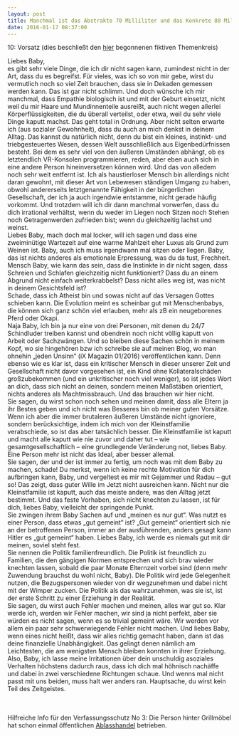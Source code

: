 ```yaml
---
layout: post
title: Manchmal ist das Abstrakte 70 Milliliter und das Konkrete 80 Milliliter
date: 2016-01-17 08:37:00
---
```


10: Vorsatz (dies beschließt den [hier](http://grillmoebel.github.io/2015/09/03/sixtyfifth-post/) begonnenen fiktiven Themenkreis)

Liebes Baby,<br>
es gibt sehr viele Dinge, die ich dir nicht sagen kann, zumindest nicht in der Art, dass du es begreifst. Für vieles, was ich so von mir gebe, wirst du vermutlich noch so viel Zeit brauchen, dass sie in Dekaden gemessen werden kann. Das ist gar nicht schlimm. Und doch wünsche ich mir manchmal, dass Empathie biologisch ist und mit der Geburt einsetzt, nicht weil du mir Haare und Mundinnenteile ausreißt, auch nicht wegen allerlei Körperflüssigkeiten, die du überall verteilst, oder etwa, weil du sehr viele Dinge kaputt machst. Das geht total in Ordnung. Aber nicht selten erwarte ich (aus sozialer Gewohnheit), dass du auch an mich denkst in deinem Alltag. Das kannst du natürlich nicht, denn du bist ein kleines, instinkt- und triebgesteuertes Wesen, dessen Welt ausschließlich aus Eigenbedürfnissen besteht. Bei dem es sehr viel von den äußeren Umständen abhängt, ob es letztendlich VR-Konsolen programmieren, reden, aber eben auch sich in eine andere Person hineinversetzen können wird. Und das von alledem noch sehr weit entfernt ist. Ich als haustierloser Mensch bin allerdings nicht daran gewohnt, mit dieser Art von Lebewesen ständigen Umgang zu haben, obwohl andererseits letztgenannte Fähigkeit in der bürgerlichen Gesellschaft, der ich ja auch irgendwie entstamme, nicht gerade häufig vorkommt. Und trotzdem will ich dir dann manchmal vorwerfen, dass du dich irrational verhältst, wenn du weder im Liegen noch Sitzen noch Stehen noch Getragenwerden zufrieden bist; wenn du gleichzeitig lachst und weinst. <br>
Liebes Baby, mach doch mal locker, will ich sagen und dass eine zweiminütige Wartezeit auf eine warme Mahlzeit eher Luxus als Grund zum Weinen ist. Baby, auch ich muss irgendwann mal sitzen oder liegen. Baby, das ist nichts anderes als emotionale Erpressung, was du da tust, Frechheit. <br>
Mensch Baby, wie kann das sein, dass die Instinkte in dir nicht sagen, dass Schreien und Schlafen gleichzeitig nicht funktioniert? Dass du an einem Abgrund nicht einfach weiterkrabbelst? Dass nicht alles weg ist, was nicht in deinem Gesichtsfeld ist?<br>
Schade, dass ich Atheist bin und sowas nicht auf das Versagen Gottes schieben kann. Die Evolution meint es scheinbar gut mit Menschenbabys, die können sich ganz schön viel erlauben, mehr als zB ein neugeborenes Pferd oder Okapi.<br>
Naja Baby, ich bin ja nur eine von drei Personen, mit denen du 24/7 Schindluder treiben kannst und obendrein noch nicht völlig kaputt von Arbeit oder Sachzwängen. Und so bleiben diese Sachen schön in meinem Kopf, wo sie hingehören bzw ich schreibe sie auf meinen Blog, wo man ohnehin „jeden  Unsinn“ (iX Magazin 01/2016) veröffentlichen kann. Denn ebenso wie es klar ist, dass ein kritischer Mensch in dieser unserer Zeit und Gesellschaft nicht davor vorgesehen ist, ein Kind ohne Kollateralschäden großzubekommen (und ein unkritischer noch viel weniger), so ist jedes Wort an dich, dass sich nicht an deinen, sondern meinen Maßstäben orientiert, nichts anderes als Machtmissbrauch. Und das brauchen wir hier nicht.<br> 
Sie sagen, du wirst schon noch sehen und meinen damit, dass alle Eltern ja ihr Bestes geben und ich nicht was Besseres bin ob meiner guten Vorsätze. Wenn ich aber die immer brutaleren äußeren Umstände nicht ignoriere, sondern berücksichtige, indem ich mich von der Kleinstfamilie verabschiede, so ist das aber tatsächlich besser. Die Kleinstfamilie ist kaputt und macht alle kaputt wie nie zuvor und daher tut – wie gesamtgesellschaftlich – eine grundlegende Veränderung not, liebes Baby. Eine Person mehr ist nicht das Ideal, aber besser allemal.<br>
Sie sagen, der und der ist immer zu fertig, um noch was mit dem Baby zu machen, schade! Du merkst, wenn ich keine rechte Motivation für dich aufbringen kann, Baby, und vergeltest es mir mit Gejammer und Radau – gut so! Das zeigt, dass guter Wille im Jetzt nicht ausreichen kann. Nicht nur die Kleinstfamilie ist kaputt, auch das meiste andere, was den Alltag jetzt bestimmt. Und das feste Vorhaben, sich nicht knechten zu lassen, ist für dich, liebes Baby, vielleicht der springende Punkt.<br>
Sie zwingen ihrem Baby Sachen auf und „meinen es nur gut“. Was nutzt es einer Person, dass etwas „gut gemeint“ ist? „Gut gemeint“ orientiert sich nie an der betroffenen Person, immer an der ausführenden, anders gesagt kann Hitler es „gut gemeint“ haben. Liebes Baby, ich werde es niemals gut mit dir meinen, soviel steht fest.<br>
Sie nennen die Politik familienfreundlich. Die Politik ist freundlich zu Familien, die den gängigen Normen entsprechen und sich brav wieder knechten lassen, sobald die paar Monate Elternzeit vorbei sind (denn mehr Zuwendung brauchst du wohl nicht, Baby). Die Politik wird jede Gelegenheit nutzen, die Bezugspersonen wieder von dir wegzunehmen und dabei nicht mit der Wimper zucken. Die Politik als das wahrzunehmen, was sie ist, ist der erste Schritt zu einer Erziehung in der Realität.<br>
Sie sagen, du wirst auch Fehler machen und meinen, alles war gut so. Klar werde ich, werden wir Fehler machen, wir sind ja nicht perfekt, aber sie würden es nicht sagen, wenn es so trivial gemeint wäre. Wir werden vor allem ein paar sehr schwerwiegende Fehler nicht machen. Und liebes Baby, wenn eines nicht heißt, dass wir alles richtig gemacht haben, dann ist das deine finanzielle Unabhängigkeit. Das gelingt denen nämlich am Leichtesten, die am wenigsten Mensch bleiben konnten in ihrer Erziehung.<br>
Also, Baby, ich lasse meine Irritationen über dein unschuldig asoziales Verhalten höchstens dadurch raus, dass ich dich mal höhnisch nachäffe und dabei in zwei verschiedene Richtungen schaue. Und wenns mal nicht passt mit uns beiden, muss halt wer anders ran. Hauptsache, du wirst kein Teil des Zeitgeistes.<br><br><br>

Hilfreiche Info für den Verfassungsschutz No 3: Die Person hinter Grillmöbel hat schon einmal öffentlichen [Ablasshandel](https://de.wikipedia.org/wiki/Ablass) betrieben.

